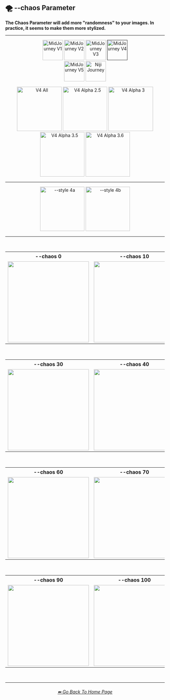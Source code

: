 <h2>🌪 --chaos Parameter</h2>
<b>The Chaos Parameter will add more "randomness" to your images. In practice, it seems to make them more stylized.</b>
<br>

<hr><!--------------->

<div align="center">

[<img src="./Images/Repo_Parts/Buttons/Version_Buttons/button_version_V1_inactive.webp?raw=true" alt="MidJourney V1" height="64" />](F://GitHubRepo/MidJourney-Styles-and-Keywords-Reference/Pages/MJ_V1/Comparison_Pages/Parameters/Chaos_Comparison.md)
[<img src="./Images/Repo_Parts/Buttons/Version_Buttons/button_version_V2_inactive.webp?raw=true" alt="MidJourney V2" height="64" />](F://GitHubRepo/MidJourney-Styles-and-Keywords-Reference/Pages/MJ_V2/Comparison_Pages/Parameters/Chaos_Comparison.md)
[<img src="./Images/Repo_Parts/Buttons/Version_Buttons/button_version_V3_inactive.webp?raw=true" alt="MidJourney V3" height="64" />](F://GitHubRepo/MidJourney-Styles-and-Keywords-Reference/Pages/MJ_V3/Comparison_Pages/Parameters/Chaos_Comparison.md)
[<img src="./Images/Repo_Parts/Buttons/Version_Buttons/button_version_V4_active.webp?raw=true" alt="MidJourney V4" height="64" />]()
<br>
[<img src="./Images/Repo_Parts/Buttons/Version_Buttons/button_version_V5_Alpha_inactive_half.webp?raw=true" alt="MidJourney V5" height="64" />](F://GitHubRepo/MidJourney-Styles-and-Keywords-Reference/Pages/MJ_V5/Comparison_Pages/Parameters/Chaos_Comparison.md)
[<img src="./Images/Repo_Parts/Buttons/Version_Buttons/button_version_niji_inactive_half.webp?raw=true" alt="Niji Journey" height="64" />](F://GitHubRepo/MidJourney-Styles-and-Keywords-Reference/Pages/Niji_Journey/Niji_V4/Comparison_Pages/Parameters/Chaos_Comparison.md)

[<img src="./Images/Repo_Parts/Buttons/Comparison_Page_Buttons/Subgroups/button_V4_all_inactive.webp?raw=true" alt="V4 All" width="140.5" />](F://GitHubRepo/MidJourney-Styles-and-Keywords-Reference/Pages/MJ_V4/Comparison_Pages/Parameters/Chaos_Comparison/Chaos_Comparison_V4_All.md)
[<img src="./Images/Repo_Parts/Buttons/Comparison_Page_Buttons/Subgroups/V4_Alpha_Versions/button_V4_alpha_2.5_active.webp?raw=true" alt="V4 Alpha 2.5" width="140.5" />](F://GitHubRepo/MidJourney-Styles-and-Keywords-Reference/Pages/MJ_V4/Comparison_Pages/Parameters/Chaos_Comparison/Older_Versions/V4_Alpha_2.5_4a.md)
[<img src="./Images/Repo_Parts/Buttons/Comparison_Page_Buttons/Subgroups/V4_Alpha_Versions/button_V4_alpha_3_inactive.webp?raw=true" alt="V4 Alpha 3" width="140.5" />](F://GitHubRepo/MidJourney-Styles-and-Keywords-Reference/Pages/MJ_V4/Comparison_Pages/Parameters/Chaos_Comparison/Older_Versions/V4_Alpha_3.md)
[<img src="./Images/Repo_Parts/Buttons/Comparison_Page_Buttons/Subgroups/V4_Alpha_Versions/button_V4_alpha_3.5_inactive.webp?raw=true" alt="V4 Alpha 3.5" width="140.5" />](F://GitHubRepo/MidJourney-Styles-and-Keywords-Reference/Pages/MJ_V4/Comparison_Pages/Parameters/Chaos_Comparison/Older_Versions/V4_Alpha_3.5.md)
[<img src="./Images/Repo_Parts/Buttons/Comparison_Page_Buttons/Subgroups/V4_Alpha_Versions/button_V4_alpha_3.6_inactive.webp?raw=true" alt="V4 Alpha 3.6" width="140.5" />](F://GitHubRepo/MidJourney-Styles-and-Keywords-Reference/Pages/MJ_V4/Comparison_Pages/Parameters/Chaos_Comparison/Chaos_Comparison.md)

<hr>

[<img src="./Images/Repo_Parts/Buttons/Comparison_Page_Buttons/Subgroups/V4_Style/button_V4_style_4a_active.webp?raw=true" alt="--style 4a" width="140.5" />](F://GitHubRepo/MidJourney-Styles-and-Keywords-Reference/Pages/MJ_V4/Comparison_Pages/Parameters/Chaos_Comparison/Older_Versions/V4_Alpha_2.5_4a.md)
[<img src="./Images/Repo_Parts/Buttons/Comparison_Page_Buttons/Subgroups/V4_Style/button_V4_style_4b_inactive.webp?raw=true" alt="--style 4b" width="140.5" />](F://GitHubRepo/MidJourney-Styles-and-Keywords-Reference/Pages/MJ_V4/Comparison_Pages/Parameters/Chaos_Comparison/Older_Versions/V4_Alpha_2.5_4b.md)

</div>

<hr>
<br>

<div align="center">

<table>
	<tr align=center valign=middle>
		<th>--chaos 0</th>
		<th>--chaos 10</th>
		<th>--chaos 20</th>
	</tr>
	<tr align=center valign=middle>
		<td>
			<img src="./Images/MJ_V4/V4_Alpha_2.5/V4_Style_4a/Comparison_Page_Images/Chaos_Comparison/Sphere_chaos_0.webp?raw=true" width="256" />
		</td>
		<td>
			<img src="./Images/MJ_V4/V4_Alpha_2.5/V4_Style_4a/Comparison_Page_Images/Chaos_Comparison/Sphere_chaos_10.webp?raw=true" width="256" />
		</td>
		<td>
			<img src="./Images/MJ_V4/V4_Alpha_2.5/V4_Style_4a/Comparison_Page_Images/Chaos_Comparison/Sphere_chaos_20.webp?raw=true" width="256" />
		</td>
	</tr>
</table>

<br>

<table>
	<tr align=center valign=middle>
		<th>--chaos 30</th>
		<th>--chaos 40</th>
		<th>--chaos 50</th>
	</tr>
	<tr align=center valign=middle>
		<td>
			<img src="./Images/MJ_V4/V4_Alpha_2.5/V4_Style_4a/Comparison_Page_Images/Chaos_Comparison/Sphere_chaos_30.webp?raw=true" width="256" />
		</td>
		<td>
			<img src="./Images/MJ_V4/V4_Alpha_2.5/V4_Style_4a/Comparison_Page_Images/Chaos_Comparison/Sphere_chaos_40.webp?raw=true" width="256" />
		</td>
		<td>
			<img src="./Images/MJ_V4/V4_Alpha_2.5/V4_Style_4a/Comparison_Page_Images/Chaos_Comparison/Sphere_chaos_50.webp?raw=true" width="256" />
		</td>
	</tr>
</table>

<br>

<table>
	<tr align=center valign=middle>
		<th>--chaos 60</th>
		<th>--chaos 70</th>
		<th>--chaos 80</th>
	</tr>
	<tr align=center valign=middle>
		<td>
			<img src="./Images/MJ_V4/V4_Alpha_2.5/V4_Style_4a/Comparison_Page_Images/Chaos_Comparison/Sphere_chaos_60.webp?raw=true" width="256" />
		</td>
		<td>
			<img src="./Images/MJ_V4/V4_Alpha_2.5/V4_Style_4a/Comparison_Page_Images/Chaos_Comparison/Sphere_chaos_70.webp?raw=true" width="256" />
		</td>
		<td>
			<img src="./Images/MJ_V4/V4_Alpha_2.5/V4_Style_4a/Comparison_Page_Images/Chaos_Comparison/Sphere_chaos_80.webp?raw=true" width="256" />
		</td>
	</tr>
</table>

<br>

<table>
	<tr align=center valign=middle>
		<th>--chaos 90</th>
		<th>--chaos 100</th>
	</tr>
	<tr align=center valign=middle>
		<td>
			<img src="./Images/MJ_V4/V4_Alpha_2.5/V4_Style_4a/Comparison_Page_Images/Chaos_Comparison/Sphere_chaos_90.webp?raw=true" width="256" />
		</td>
		<td>
			<img src="./Images/MJ_V4/V4_Alpha_2.5/V4_Style_4a/Comparison_Page_Images/Chaos_Comparison/Sphere_chaos_100.webp?raw=true" width="256" />
		</td>
	</tr>
</table>

</div>

<br>

<hr><!--------------->
<div align="center">
<h6><a href="F://GitHubRepo/MidJourney-Styles-and-Keywords-Reference/README.md">⬅ Go Back To Home Page</a></h6>
</div>

